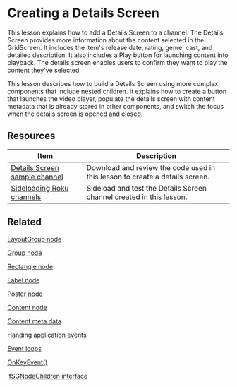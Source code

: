 # Creating a Details Screen

This lesson explains how to add a Details Screen to a channel. The Details Screen provides more information about the content selected in the GridScreen. It includes the item's release date, rating, genre, cast, and detailed description. It also includes a Play button for launching content into playback. The details screen enables users to confirm they want to play the content they've selected. 

This lesson describes how to build a Details Screen using more complex components that include nested children. It explains how to create a button that launches the video player, populate the details screen with content metadata that is already stored in other components, and switch the focus when the details screen is opened and closed. 

## Resources

| Item                                                         | Description                                                  |
| ------------------------------------------------------------ | ------------------------------------------------------------ |
| [Details Screen sample channel](https://github.com/rokudev/scenegraph-master-sample/tree/master/DetailsScreen) | Download and review the code used in this lesson to create a details screen. |
| [Sideloading  Roku channels](https://developer.roku.com/docs/developer-program/getting-started/developer-setup.md#step-2-accessing-the-development-application-installer) | Sideload and test the Details Screen channel created in this lesson. |

## Related

[LayoutGroup node](https://developer.roku.com/docs/developer-programreferences/scenegraph/layout-group-nodes/layoutgroup.md)

[Group node](https://developer.roku.com/docs/developer-programreferences/scenegraph/layout-group-nodes/group.md)

[Rectangle node](https://developer.roku.com/docs/developer-programreferences/scenegraph/renderable-nodes/rectangle.md)

[Label node](https://developer.roku.com/docs/developer-programreferences/scenegraph/renderable-nodes/label.md)

[Poster node](https://developer.roku.com/docs/developer-programreferences/scenegraph/renderable-nodes/poster.md)

[Content node](https://developer.roku.com/docs/developer-programreferences/scenegraph/control-nodes/contentnode.md)  

[Content meta data](https://developer.roku.com/docs/developer-program/getting-started/architecture/content-metadata.md)

[Handing application events](https://developer.roku.com/docs/developer-program/core-concepts/handling-application-events.md)

[Event loops](https://developer.roku.com/docs/developer-program/core-concepts/event-loops.md)

[OnKeyEvent()](https://developer.roku.com/docs/developer-programreferences/scenegraph/component-functions/onkeyevent.md)

[ifSGNodeChildren interface](https://developer.roku.com/docs/developer-programreferences/brightscript/interfaces/ifsgnodechildren.md)